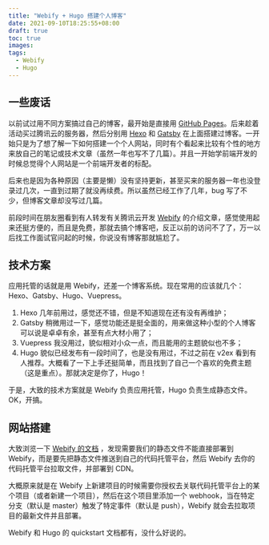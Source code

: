 ```yaml
---
title: "Webify + Hugo 搭建个人博客"
date: 2021-09-10T18:25:55+08:00
draft: true
toc: true
images:
tags:
  - Webify
  - Hugo
---
```


## 一些废话

以前试过用不同方案搞过自己的博客，最开始是直接用 [GitHub Pages](https://pages.github.com/)。后来趁着活动买过腾讯云的服务器，然后分别用 [Hexo](https://hexo.io/) 和 [Gatsby](https://www.gatsbyjs.com/) 在上面搭建过博客。一开始只是为了想了解一下如何搭建一个个人网站，同时有个看起来比较有个性的地方来放自己的笔记或技术文章（虽然一年也写不了几篇）。并且一开始学前端开发的时候总觉得个人网站是一个前端开发者的标配。

后来也是因为各种原因（主要是懒）没有坚持更新，甚至买来的服务器一年也没登录过几次，一直到过期了就没再续费。所以虽然已经工作了几年，bug 写了不少，但博客文章却没写过几篇。

前段时间在朋友圈看到有人转发有关腾讯云开发 [Webify](https://webify.cloudbase.net/) 的介绍文章，感觉使用起来还挺方便的，而且是免费，那就去搞个博客吧，反正以前的访问不了了，万一以后找工作面试官问起的时候，你说没有博客那就尴尬了。

## 技术方案

应用托管的话就是用 Webify，还差一个博客系统。现在常用的应该就几个：Hexo、Gatsby、Hugo、Vuepress。

1. Hexo 几年前用过，感觉还不错，但是不知道现在还有没有再维护；
2. Gatsby 稍微用过一下，感觉功能还是挺全面的，用来做这种小型的个人博客可以说是卓卓有余，甚至有点大材小用了；
3. Vuepress 我没用过，貌似相对小众一点，而且能用的主题貌似也不多；
4. Hugo 貌似已经发布有一段时间了，也是没有用过，不过之前在 v2ex 看到有人推荐。大概看了一下上手还挺简单，而且找到了自己一个喜欢的免费主题（这是重点）。那就决定是你了，Hugo！

于是，大致的技术方案就是 Webify 负责应用托管，Hugo 负责生成静态文件。OK，开搞。

## 网站搭建

大致浏览一下 [Webify 的文档](https://webify.cloudbase.net/) ，发现需要我们的静态文件不能直接部署到 Webify，而是要先把静态文件推送到自己的代码托管平台，然后 Webify 去你的代码托管平台拉取文件，并部署到 CDN。

大概原来就是在 Webify 上新建项目的时候需要你授权去关联代码托管平台上的某个项目（或者新建一个项目），然后在这个项目里添加一个 webhook，当在特定分支（默认是 master）触发了特定事件（默认是 push），Webify 就会去拉取项目的最新文件并且部署。

Webify 和 Hugo 的 quickstart 文档都有，没什么好说的。
